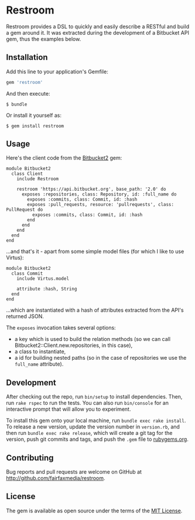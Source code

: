 # Restroom

Restroom provides a DSL to quickly and easily describe a RESTful and build a gem around it. It was extracted during the development of a Bitbucket API gem, thus the examples below.

## Installation

Add this line to your application's Gemfile:

```ruby
gem 'restroom'
```

And then execute:

    $ bundle

Or install it yourself as:

    $ gem install restroom

## Usage

Here's the client code from the [Bitbucket2](http://github.com/fairfax/bitbucket2) gem:

```
module Bitbucket2
  class Client
    include Restroom

    restroom 'https://api.bitbucket.org', base_path: '2.0' do
      exposes :repositories, class: Repository, id: :full_name do
        exposes :commits, class: Commit, id: :hash
        exposes :pull_requests, resource: 'pullrequests', class: PullRequest do
          exposes :commits, class: Commit, id: :hash
        end
      end
    end
  end
end
```

...and that's it - apart from some simple model files (for which I like to use Virtus):

```
module Bitbucket2
  class Commit
    include Virtus.model

    attribute :hash, String
  end
end
```

...which are instantiated with a hash of attributes extracted from the API's returned JSON.

The `exposes` invocation takes several options:

 - a key which is used to build the relation methods (so we can call Bitbucket2::Client.new.repositories, in this case),
 - a class to instantiate,
 - a id for building nested paths (so in the case of repositories we use the `full_name` attribute).


## Development

After checking out the repo, run `bin/setup` to install dependencies. Then, run `rake rspec` to run the tests. You can also run `bin/console` for an interactive prompt that will allow you to experiment.

To install this gem onto your local machine, run `bundle exec rake install`. To release a new version, update the version number in `version.rb`, and then run `bundle exec rake release`, which will create a git tag for the version, push git commits and tags, and push the `.gem` file to [rubygems.org](https://rubygems.org).

## Contributing

Bug reports and pull requests are welcome on GitHub at http://github.com/fairfaxmedia/restroom.


## License

The gem is available as open source under the terms of the [MIT License](http://opensource.org/licenses/MIT).
